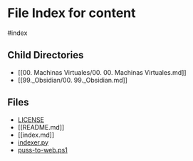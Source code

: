 # File Index for content
#index

## Child Directories

- [[00. Machinas Virtuales/00. 00. Machinas Virtuales.md]]
- [[99._Obsidian/00. 99._Obsidian.md]]

## Files

- [LICENSE](https://github.com/Grado-en-Gestion-de-la-Ciberseguridad/Sociedad-web/tree/v4/content/LICENSE)
- [[README.md]]
- [[index.md]]
- [indexer.py](https://github.com/Grado-en-Gestion-de-la-Ciberseguridad/Sociedad-web/tree/v4/content/indexer.py)
- [puss-to-web.ps1](https://github.com/Grado-en-Gestion-de-la-Ciberseguridad/Sociedad-web/tree/v4/content/puss-to-web.ps1)

